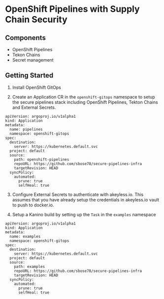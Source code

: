 # OpenShift Pipelines with Supply Chain Security

## Components

* OpenShift Pipelines
* Tekon Chains
* Secret management

## Getting Started

1. Install OpenShift GitOps

2. Create an Application CR in the `openshift-gitops` namespace to setup the secure pipelines stack including OpenShift Pipelines, Tekton Chains and External Secrets.

```
apiVersion: argoproj.io/v1alpha1
kind: Application
metadata:
  name: pipelines
  namespace: openshift-gitops
spec:
  destination:
    server: https://kubernetes.default.svc
  project: default
  source:
    path: openshift-pipelines
    repoURL: https://github.com/sbose78/secure-pipelines-infra
    targetRevision: HEAD
  syncPolicy:
    automated:
      prune: true
      selfHeal: true
```

3. Configure External Secrets to authenticate with akeyless.io. This assumes that you have already setup the credentials in akeyless.io vault to push to docker.io.

4. Setup a Kanino build by setting up the `Task` in the `examples` namespace

```
apiVersion: argoproj.io/v1alpha1
kind: Application
metadata:
  name: examples
  namespace: openshift-gitops
spec:
  destination:
    server: https://kubernetes.default.svc
  project: default
  source:
    path: examples
    repoURL: https://github.com/sbose78/secure-pipelines-infra
    targetRevision: HEAD
  syncPolicy:
    automated:
      prune: true
      selfHeal: true
```
